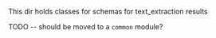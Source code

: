 This dir holds classes for schemas for text_extraction results

TODO -- should be moved to a `common` module? 
